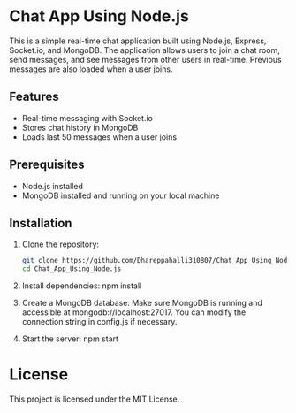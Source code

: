 # Chat App Using Node.js

This is a simple real-time chat application built using Node.js, Express, Socket.io, and MongoDB. The application allows users to join a chat room, send messages, and see messages from other users in real-time. Previous messages are also loaded when a user joins.

## Features
- Real-time messaging with Socket.io
- Stores chat history in MongoDB
- Loads last 50 messages when a user joins

## Prerequisites
- Node.js installed
- MongoDB installed and running on your local machine

## Installation

1. Clone the repository:
   ```sh
   git clone https://github.com/Dhareppahalli310807/Chat_App_Using_Node.js
   cd Chat_App_Using_Node.js

2. Install dependencies:
    npm install

3. Create a MongoDB database:
    Make sure MongoDB is running and accessible at mongodb://localhost:27017. You can modify the connection string in config.js if necessary.

4. Start the server:
    npm start

# License
This project is licensed under the MIT License.